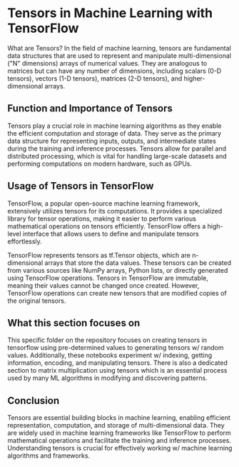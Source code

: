 # Tensors in Machine Learning with TensorFlow
What are Tensors?
In the field of machine learning, tensors are fundamental data structures that are used to represent and manipulate multi-dimensional ("N" dimensions) arrays of numerical values. They are analogous to matrices but can have any number of dimensions, including scalars (0-D tensors), vectors (1-D tensors), matrices (2-D tensors), and higher-dimensional arrays.

## Function and Importance of Tensors
Tensors play a crucial role in machine learning algorithms as they enable the efficient computation and storage of data. They serve as the primary data structure for representing inputs, outputs, and intermediate states during the training and inference processes. Tensors allow for parallel and distributed processing, which is vital for handling large-scale datasets and performing computations on modern hardware, such as GPUs.

## Usage of Tensors in TensorFlow
TensorFlow, a popular open-source machine learning framework, extensively utilizes tensors for its computations. It provides a specialized library for tensor operations, making it easier to perform various mathematical operations on tensors efficiently. TensorFlow offers a high-level interface that allows users to define and manipulate tensors effortlessly.

TensorFlow represents tensors as tf.Tensor objects, which are n-dimensional arrays that store the data values. These tensors can be created from various sources like NumPy arrays, Python lists, or directly generated using TensorFlow operations. Tensors in TensorFlow are immutable, meaning their values cannot be changed once created. However, TensorFlow operations can create new tensors that are modified copies of the original tensors.

## What this section focuses on
This specific folder on the repository focuses on creating tensors in tensorflow using pre-determined values to generating tensors w/ random values. Additionally, these notebooks experiment w/ indexing, getting information, encoding, and manipulating tensors. There is also a dedicated section to matrix multiplication using tensors which is an essential process used by many ML algorithms in modifying and discovering patterns. 


## Conclusion
Tensors are essential building blocks in machine learning, enabling efficient representation, computation, and storage of multi-dimensional data. They are widely used in machine learning frameworks like TensorFlow to perform mathematical operations and facilitate the training and inference processes. Understanding tensors is crucial for effectively working w/ machine learning algorithms and frameworks.





